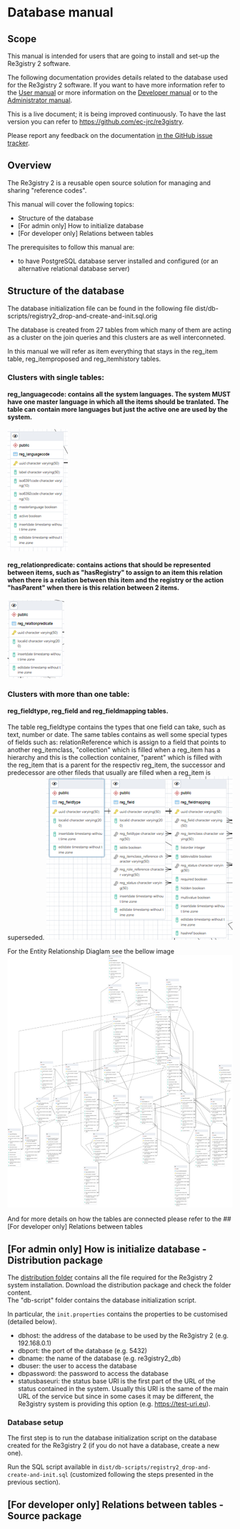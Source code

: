 # Database manual

## Scope

This manual is intended for users that are going to install and set-up the Re3gistry 2 software.

The following documentation provides details related to the database used for the Re3gistry 2 software. If you want to have more information refer to the [User manual](user-manual.md) or more information on the [Developer manual](developer-manual.md) or to the [Administrator manual](administrator-manual.md).

This is a live document; it is being improved continuously. To have the last version you can refer to https://github.com/ec-jrc/re3gistry.

Please report any feedback on the documentation [in the GitHub issue tracker](https://github.com/ec-jrc/re3gistry/issues).

## Overview

The Re3gistry 2 is a reusable open source solution for managing and sharing "reference codes".

This manual will cover the following topics:
* Structure of the database
* [For admin only] How to initialize database
* [For developer only] Relations between tables

The prerequisites to follow this manual are:
* to have PostgreSQL database server installed and configured (or an alternative relational database server)

## Structure of the database

The database initialization file can be found in the following file dist/db-scripts/registry2_drop-and-create-and-init.sql.orig

The database is created from 27 tables from which many of them are acting as a cluster on the join queries and this clusters are as well interconneted.

In this manual we will refer as item everything that stays in the reg_item table, reg_itemproposed and reg_itemhistory tables.

### Clusters with single tables:
#### reg_languagecode: contains all the system languages. The system MUST have one master language in which all the items should be tranlated. The table can contain more languages but just the active one are used by the system.
![Schema image](images/reg_languagecode.png)
#### reg_relationpredicate: contains actions that should be represented between items, such as "hasRegistry" to assign to an item this relation when there is a relation between this item and the registry or the action "hasParent" when there is this relation between 2 items.
![Schema image](images/reg_relaltionpredicate.png)

### Clusters with more than one table: 
#### reg_fieldtype, reg_field and reg_fieldmapping tables. 
The table reg_fieldtype contains the types that one field can take, such as text, number or date. The same tables contains as well some special types of fields such as: relationReference which is assign to a field that points to another reg_itemclass, "collection" which is filled when a reg_item has a hierarchy and this is the collection container, "parent" which is filled with the reg_item that is a parent for the respectiv reg_item, the successor and predecessor are other fileds that usually are filled when a reg_item is superseded.
![Schema image](images/reg_field_cluster.png)





For the Entity Relationship Diaglam see the bellow image
![Schema image](images/database_structure.png)



And for more details on how the tables are connected please refer to the ## [For developer only] Relations between tables

## [For admin only] How is initialize database - Distribution package

The [distribution folder](../dist/) contains all the file required for the Re3gistry 2 system installation. Download the distribution package and check the folder content.  
The "db-script" folder contains the database initialization script.

In particular, the `init.properties` contains the properties to be customised (detailed below).

* dbhost: the address of the database to be used by the Re3gistry 2 (e.g. 192.168.0.1)
* dbport: the port of the database (e.g. 5432)
* dbname: the name of the database (e.g. re3gistry2_db)
* dbuser: the user to access the database
* dbpassword: the password to access the database
* statusbaseuri: the status base URI is the first part of the URL of the status contained in the system. Usually this URI is the same of the main URL of the service but since in some cases it may be different, the Re3gistry system is providing this option (e.g. https://test-uri.eu).

### Database setup

The first step is to run the database initialization script on the database created for the Re3gistry 2 (if you do not have a database, create a new one).

Run the SQL script available in `dist/db-scripts/registry2_drop-and-create-and-init.sql`
(customized following the steps presented in the previous section).



## [For developer only] Relations between tables - Source package



